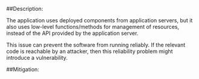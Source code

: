 ##Description:

The application uses deployed components from application servers, but it also uses low-level functions/methods for management of resources, instead of the API provided by the application server.

This issue can prevent the software from running reliably. If the relevant code is reachable by an attacker, then this reliability problem might introduce a vulnerability.

##Mitigation:
